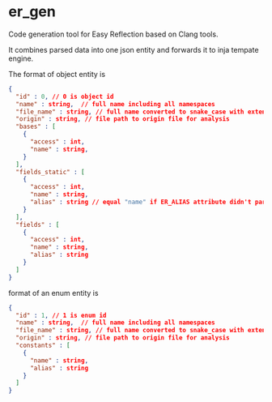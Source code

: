 # er_gen

Code generation tool for Easy Reflection based on Clang tools.

It combines parsed data into one json entity and forwards it to inja tempate engine.

The format of object entity is

```json
{
  "id" : 0, // 0 is object id
  "name" : string,  // full name including all namespaces
  "file_name" : string, // full name converted to snake_case with extension
  "origin" : string, // file path to origin file for analysis
  "bases" : [
    {
      "access" : int,
      "name" : string,
    }
  ],
  "fields_static" : [
    {
      "access" : int,
      "name" : string,
      "alias" : string // equal "name" if ER_ALIAS attribute didn't parse
    }
  ],
  "fields" : [
    {
      "access" : int,
      "name" : string,
      "alias" : string
    }
  ]
}
```

format of an enum entity is

```json
{
  "id" : 1, // 1 is enum id
  "name" : string,  // full name including all namespaces
  "file_name" : string, // full name converted to snake_case with extension
  "origin" : string, // file path to origin file for analysis
  "constants" : [
    {
      "name" : string,
      "alias" : string
    }
  ]
}
```
